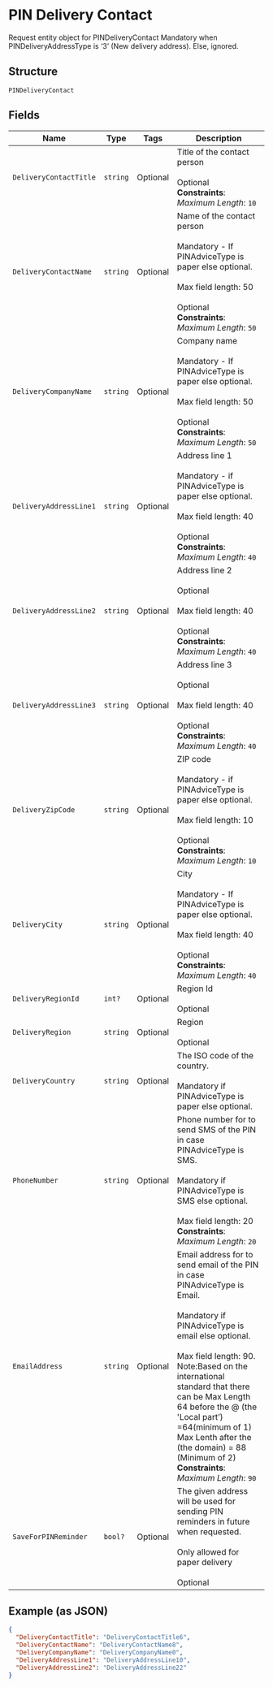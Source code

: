 
# PIN Delivery Contact

Request entity object for PINDeliveryContact
Mandatory when PINDeliveryAddressType is ‘3’ (New delivery address). Else, ignored.

## Structure

`PINDeliveryContact`

## Fields

| Name | Type | Tags | Description |
|  --- | --- | --- | --- |
| `DeliveryContactTitle` | `string` | Optional | Title of the contact person <br /><br>Optional<br>**Constraints**: *Maximum Length*: `10` |
| `DeliveryContactName` | `string` | Optional | Name of the contact person <br /><br>Mandatory - If PINAdviceType is paper else optional. <br /><br>Max field length: 50  <br /><br>Optional<br>**Constraints**: *Maximum Length*: `50` |
| `DeliveryCompanyName` | `string` | Optional | Company name <br /><br>Mandatory - If PINAdviceType is paper else optional. <br /><br>Max field length: 50  <br /><br>Optional<br>**Constraints**: *Maximum Length*: `50` |
| `DeliveryAddressLine1` | `string` | Optional | Address line 1 <br /><br>Mandatory - if PINAdviceType is paper else optional.<br /><br>Max field length: 40  <br /><br>Optional<br>**Constraints**: *Maximum Length*: `40` |
| `DeliveryAddressLine2` | `string` | Optional | Address line 2 <br /><br>Optional <br /><br>Max field length: 40  <br /><br>Optional<br>**Constraints**: *Maximum Length*: `40` |
| `DeliveryAddressLine3` | `string` | Optional | Address line 3 <br /><br>Optional <br /><br>Max field length: 40  <br /><br>Optional<br>**Constraints**: *Maximum Length*: `40` |
| `DeliveryZipCode` | `string` | Optional | ZIP code <br /><br>Mandatory - if PINAdviceType is paper else optional. <br /><br>Max field length: 10  <br /><br>Optional<br>**Constraints**: *Maximum Length*: `10` |
| `DeliveryCity` | `string` | Optional | City  <br /><br>Mandatory - If PINAdviceType is paper else optional. <br /><br>Max field length: 40  <br /><br>Optional<br>**Constraints**: *Maximum Length*: `40` |
| `DeliveryRegionId` | `int?` | Optional | Region Id  <br /><br>Optional |
| `DeliveryRegion` | `string` | Optional | Region  <br /><br>Optional<br /> |
| `DeliveryCountry` | `string` | Optional | The ISO code of the country.<br /><br>Mandatory if PINAdviceType is paper else optional. |
| `PhoneNumber` | `string` | Optional | Phone number for to send SMS of the PIN in case PINAdviceType is SMS.<br /><br>Mandatory if PINAdviceType is SMS else optional.<br /><br>Max field length: 20<br>**Constraints**: *Maximum Length*: `20` |
| `EmailAddress` | `string` | Optional | Email address for to send email of the PIN in case PINAdviceType is Email.<br /><br>Mandatory if PINAdviceType is email else optional.<br /><br>Max field length: 90. <br/>Note:Based on the international standard that there can be Max Length 64 before the @ (the 'Local part’) =64(minimum of 1) Max Lenth after the (the domain) = 88 (Minimum of 2)<br>**Constraints**: *Maximum Length*: `90` |
| `SaveForPINReminder` | `bool?` | Optional | The given address will be used for sending PIN reminders in future when requested.<br /><br>Only allowed for paper delivery<br /><br>Optional |

## Example (as JSON)

```json
{
  "DeliveryContactTitle": "DeliveryContactTitle6",
  "DeliveryContactName": "DeliveryContactName8",
  "DeliveryCompanyName": "DeliveryCompanyName0",
  "DeliveryAddressLine1": "DeliveryAddressLine10",
  "DeliveryAddressLine2": "DeliveryAddressLine22"
}
```

